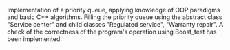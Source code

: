 Implementation of a priority queue, applying knowledge of OOP paradigms and basic C++ algorithms. Filling the priority queue using the abstract class "Service center" and child classes "Regulated service", "Warranty repair". A check of the correctness of the program's operation using Boost_test has been implemented.
